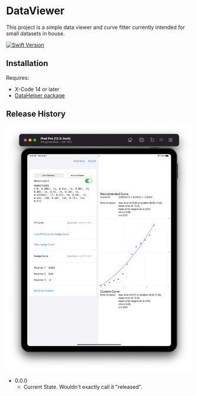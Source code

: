 #  DataViewer

This project is a simple data viewer and curve fitter currently intended for small datasets in house. 

[![Swift Version][swift-image]][swift-url]

## Installation

Requires:
   -  X-Code 14 or later
   -  [DataHelper package](https://github.com/carlynorama/DataHelper)
    

## Release History

![screen shot](https://github.com/carlynorama/DataViewer/blob/main/one_screen.png?raw=true)


* 0.0.0
    * Current State. Wouldn't exactly call it "released".  



[swift-image]:https://img.shields.io/badge/swift-5.7-orange.svg
[swift-url]: https://swift.org/
